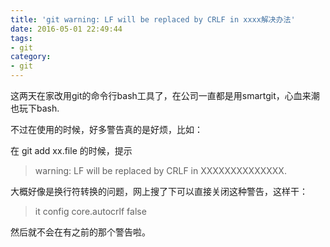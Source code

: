 ```yaml
---
title: 'git warning: LF will be replaced by CRLF in xxxx解决办法'
date: 2016-05-01 22:49:44
tags:
- git
category:
- git
---
```

这两天在家改用git的命令行bash工具了，在公司一直都是用smartgit，心血来潮也玩下bash.

不过在使用的时候，好多警告真的是好烦，比如：

在 git add xx.file 的时候，提示

>warning: LF will be replaced by CRLF in XXXXXXXXXXXXXX.

大概好像是换行符转换的问题，网上搜了下可以直接关闭这种警告，这样干：

>it config core.autocrlf  false

然后就不会在有之前的那个警告啦。